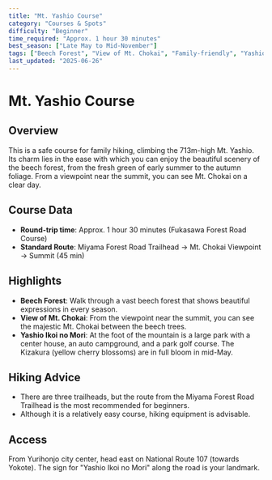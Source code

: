 ```yaml
---
title: "Mt. Yashio Course"
category: "Courses & Spots"
difficulty: "Beginner"
time_required: "Approx. 1 hour 30 minutes"
best_season: ["Late May to Mid-November"]
tags: ["Beech Forest", "View of Mt. Chokai", "Family-friendly", "Yashio Ikoi no Mori"]
last_updated: "2025-06-26"
---
```


# Mt. Yashio Course

## Overview
This is a safe course for family hiking, climbing the 713m-high Mt. Yashio. Its charm lies in the ease with which you can enjoy the beautiful scenery of the beech forest, from the fresh green of early summer to the autumn foliage. From a viewpoint near the summit, you can see Mt. Chokai on a clear day.

## Course Data
- **Round-trip time**: Approx. 1 hour 30 minutes (Fukasawa Forest Road Course)
- **Standard Route**: Miyama Forest Road Trailhead → Mt. Chokai Viewpoint → Summit (45 min)

## Highlights
- **Beech Forest**: Walk through a vast beech forest that shows beautiful expressions in every season.
- **View of Mt. Chokai**: From the viewpoint near the summit, you can see the majestic Mt. Chokai between the beech trees.
- **Yashio Ikoi no Mori**: At the foot of the mountain is a large park with a center house, an auto campground, and a park golf course. The Kizakura (yellow cherry blossoms) are in full bloom in mid-May.

## Hiking Advice
- There are three trailheads, but the route from the Miyama Forest Road Trailhead is the most recommended for beginners.
- Although it is a relatively easy course, hiking equipment is advisable.

## Access
From Yurihonjo city center, head east on National Route 107 (towards Yokote). The sign for "Yashio Ikoi no Mori" along the road is your landmark.